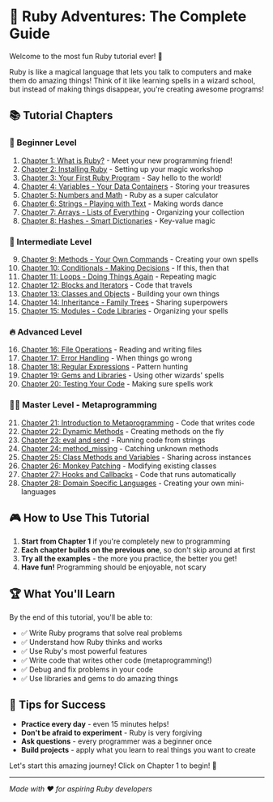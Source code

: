 # 🚀 Ruby Adventures: The Complete Guide

Welcome to the most fun Ruby tutorial ever! 🎉

Ruby is like a magical language that lets you talk to computers and make them do amazing things! Think of it like learning spells in a wizard school, but instead of making things disappear, you're creating awesome programs!

## 📚 Tutorial Chapters

### 🌟 Beginner Level
1. [Chapter 1: What is Ruby?](./01-what-is-ruby.md) - Meet your new programming friend!
2. [Chapter 2: Installing Ruby](./02-installing-ruby.md) - Setting up your magic workshop
3. [Chapter 3: Your First Ruby Program](./03-first-program.md) - Say hello to the world!
4. [Chapter 4: Variables - Your Data Containers](./04-variables.md) - Storing your treasures
5. [Chapter 5: Numbers and Math](./05-numbers-math.md) - Ruby as a super calculator
6. [Chapter 6: Strings - Playing with Text](./06-strings.md) - Making words dance
7. [Chapter 7: Arrays - Lists of Everything](./07-arrays.md) - Organizing your collection
8. [Chapter 8: Hashes - Smart Dictionaries](./08-hashes.md) - Key-value magic

### 🎯 Intermediate Level
9. [Chapter 9: Methods - Your Own Commands](./09-methods.md) - Creating your own spells
10. [Chapter 10: Conditionals - Making Decisions](./10-conditionals.md) - If this, then that
11. [Chapter 11: Loops - Doing Things Again](./11-loops.md) - Repeating magic
12. [Chapter 12: Blocks and Iterators](./12-blocks-iterators.md) - Code that travels
13. [Chapter 13: Classes and Objects](./13-classes-objects.md) - Building your own things
14. [Chapter 14: Inheritance - Family Trees](./14-inheritance.md) - Sharing superpowers
15. [Chapter 15: Modules - Code Libraries](./15-modules.md) - Organizing your spells

### 🔥 Advanced Level
16. [Chapter 16: File Operations](./16-file-operations.md) - Reading and writing files
17. [Chapter 17: Error Handling](./17-error-handling.md) - When things go wrong
18. [Chapter 18: Regular Expressions](./18-regex.md) - Pattern hunting
19. [Chapter 19: Gems and Libraries](./19-gems.md) - Using other wizards' spells
20. [Chapter 20: Testing Your Code](./20-testing.md) - Making sure spells work

### 🧙‍♂️ Master Level - Metaprogramming
21. [Chapter 21: Introduction to Metaprogramming](./21-metaprogramming-intro.md) - Code that writes code
22. [Chapter 22: Dynamic Methods](./22-dynamic-methods.md) - Creating methods on the fly
23. [Chapter 23: eval and send](./23-eval-send.md) - Running code from strings
24. [Chapter 24: method_missing](./24-method-missing.md) - Catching unknown methods
25. [Chapter 25: Class Methods and Variables](./25-class-methods.md) - Sharing across instances
26. [Chapter 26: Monkey Patching](./26-monkey-patching.md) - Modifying existing classes
27. [Chapter 27: Hooks and Callbacks](./27-hooks-callbacks.md) - Code that runs automatically
28. [Chapter 28: Domain Specific Languages](./28-dsl.md) - Creating your own mini-languages

## 🎮 How to Use This Tutorial

1. **Start from Chapter 1** if you're completely new to programming
2. **Each chapter builds on the previous one**, so don't skip around at first
3. **Try all the examples** - the more you practice, the better you get!
4. **Have fun!** Programming should be enjoyable, not scary

## 🏆 What You'll Learn

By the end of this tutorial, you'll be able to:
- ✅ Write Ruby programs that solve real problems
- ✅ Understand how Ruby thinks and works
- ✅ Use Ruby's most powerful features
- ✅ Write code that writes other code (metaprogramming!)
- ✅ Debug and fix problems in your code
- ✅ Use libraries and gems to do amazing things

## 🤝 Tips for Success

- **Practice every day** - even 15 minutes helps!
- **Don't be afraid to experiment** - Ruby is very forgiving
- **Ask questions** - every programmer was a beginner once
- **Build projects** - apply what you learn to real things you want to create

Let's start this amazing journey! Click on Chapter 1 to begin! 🚀

---

*Made with ❤️ for aspiring Ruby developers*
